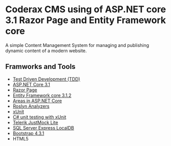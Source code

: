 # Coderax CMS using of ASP.NET core 3.1 Razor Page and Entity Framework core
A simple Content Management System for managing and publishing dynamic content of a modern website.

## Framworks and Tools
 - [Test Driven Development (TDD)](https://deviq.com/test-driven-development/)
 - [ASP.NET Core 3.1](https://docs.microsoft.com/en-us/aspnet/core/getting-started/?view=aspnetcore-3.1&tabs=windows)
 - [Razor Page](https://docs.microsoft.com/en-us/aspnet/core/tutorials/razor-pages/?view=aspnetcore-3.1)
 - [Entity Framework core 3.1.2](https://www.nuget.org/packages/Microsoft.EntityFrameworkCore.SqlServer/3.1.2)
 - [Areas in ASP.NET Core](https://docs.microsoft.com/en-us/aspnet/core/mvc/controllers/areas?view=aspnetcore-3.1)
 - [Roslyn Analyzers](https://www.nuget.org/packages/Microsoft.CodeAnalysis.FxCopAnalyzers/2.9.8)
 - [xUnit](https://xunit.net/)
 - [C# unit testing with xUnit](https://docs.microsoft.com/en-us/dotnet/core/testing/unit-testing-with-dotnet-test)
 - [Telerik JustMock Lite](https://github.com/telerik/JustMockLite)
 - [SQL Server Express LocalDB](https://docs.microsoft.com/en-us/sql/database-engine/configure-windows/sql-server-express-localdb?view=sql-server-ver15)
 - [Bootstrap 4.3.1](https://getbootstrap.com/docs/4.3/getting-started/introduction/)
 - HTML5